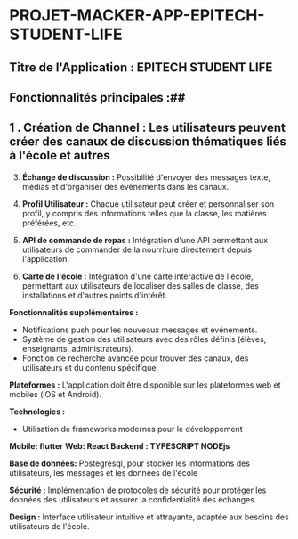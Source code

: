 # PROJET-MACKER-APP-EPITECH-STUDENT-LIFE

## Titre de l'Application : EPITECH STUDENT LIFE

## Fonctionnalités principales :##

## 1 . Création de Channel :  Les utilisateurs peuvent créer des canaux de discussion thématiques liés à l'école et autres 

3. **Échange de discussion :** Possibilité d'envoyer des messages texte, médias et d'organiser des événements dans les canaux.

4. **Profil Utilisateur :** Chaque utilisateur peut créer et personnaliser son profil, y compris des informations telles que la classe, les matières préférées, etc.

5. **API de commande de repas :** Intégration d'une API permettant aux utilisateurs de commander de la nourriture directement depuis l'application.

6. **Carte de l'école :** Intégration d'une carte interactive de l'école, permettant aux utilisateurs de localiser des salles de classe, des installations et d'autres points d'intérêt.

**Fonctionnalités supplémentaires :**
- Notifications push pour les nouveaux messages et événements.
- Système de gestion des utilisateurs avec des rôles définis (élèves, enseignants, administrateurs).
- Fonction de recherche avancée pour trouver des canaux, des utilisateurs et du contenu spécifique.

**Plateformes :** L'application doit être disponible sur les plateformes web et mobiles (iOS et Android).

**Technologies :**
- Utilisation de frameworks modernes pour le développement

**Mobile: flutter**
**Web: React**
**Backend : TYPESCRIPT NODEjs**

**Base de données:** Postegresql, pour stocker les informations des utilisateurs, les messages et les données de l'école 

**Sécurité :** Implémentation de protocoles de sécurité pour protéger les données des utilisateurs et assurer la confidentialité des échanges.

**Design :** Interface utilisateur intuitive et attrayante, adaptée aux besoins des utilisateurs de l'école.

